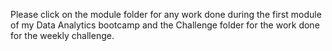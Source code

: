 Please click on the module folder for any work done during the first module of my Data Analytics bootcamp and the Challenge folder for the work done for the weekly challenge.
